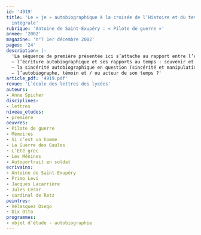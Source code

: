 ```yaml
---
id: '4919'
title: 'Le « je » autobiographique à la croisée de l’Histoire et du temps. Étude
  intégrale'
rubrique: 'Antoine de Saint-Exupéry : « Pilote de guerre »'
annee: '2002'
magazine: 'n°7 1er décembre 2002'
pages: '24'
description: |-
  'La séquence de première présentée ici s’attache au rapport entre l’écriture autobiographique et l’Histoire. Elle s’appuie sur l’étude en œuvre intégrale de « Pilote de guerre », de Saint-Exupéry, complétée par des documents textuels et iconographiques. Les problématiques suivantes peuvent être abordées à travers ce corpus :
  – l’écriture autobiographique et ses rapports au temps : souvenir et mémoire, temporalité individuelle, temporalité collective ;
  – la sincérité autobiographique en question (sincérité et manipulation, point de rencontre entre deux objets d’étude du programme, le biographique et l’argumentatif) ;
  – l’autobiographe, témoin et / ou acteur de son temps ?'
article_pdf: '4919.pdf'
revue: 'L’école des lettres des lycées'
auteurs:
- Anne Spicher
disciplines:
- lettres
niveau_etudes:
- première
oeuvres:
- Pilote de guerre
- Mémoires
- Si c’est un homme
- La Guerre des Gaules
- L’Eté grec
- Les Ménines
- Autoportrait en soldat
ecrivains:
- Antoine de Saint-Exupéry
- Primo Levi
- Jacques Lacarrière
- Jules César
- cardinal de Retz
peintres:
- Vélasquez Diego
- Dix Otto
programmes:
- objet d’étude - autobiographie
---
```

